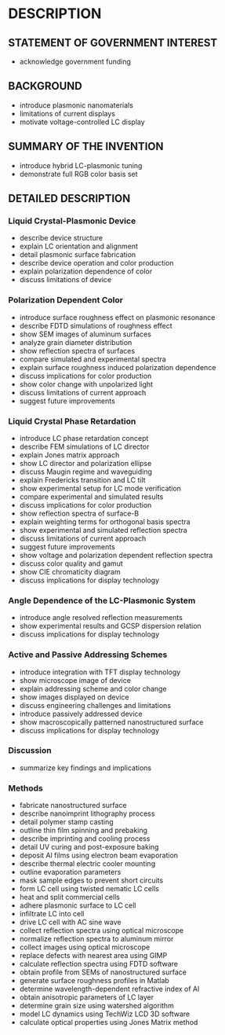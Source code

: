 # DESCRIPTION

## STATEMENT OF GOVERNMENT INTEREST

- acknowledge government funding

## BACKGROUND

- introduce plasmonic nanomaterials
- limitations of current displays
- motivate voltage-controlled LC display

## SUMMARY OF THE INVENTION

- introduce hybrid LC-plasmonic tuning
- demonstrate full RGB color basis set

## DETAILED DESCRIPTION

### Liquid Crystal-Plasmonic Device

- describe device structure
- explain LC orientation and alignment
- detail plasmonic surface fabrication
- describe device operation and color production
- explain polarization dependence of color
- discuss limitations of device

### Polarization Dependent Color

- introduce surface roughness effect on plasmonic resonance
- describe FDTD simulations of roughness effect
- show SEM images of aluminum surfaces
- analyze grain diameter distribution
- show reflection spectra of surfaces
- compare simulated and experimental spectra
- explain surface roughness induced polarization dependence
- discuss implications for color production
- show color change with unpolarized light
- discuss limitations of current approach
- suggest future improvements

### Liquid Crystal Phase Retardation

- introduce LC phase retardation concept
- describe FEM simulations of LC director
- explain Jones matrix approach
- show LC director and polarization ellipse
- discuss Maugin regime and waveguiding
- explain Fredericks transition and LC tilt
- show experimental setup for LC mode verification
- compare experimental and simulated results
- discuss implications for color production
- show reflection spectra of surface-B
- explain weighting terms for orthogonal basis spectra
- show experimental and simulated reflection spectra
- discuss limitations of current approach
- suggest future improvements
- show voltage and polarization dependent reflection spectra
- discuss color quality and gamut
- show CIE chromaticity diagram
- discuss implications for display technology

### Angle Dependence of the LC-Plasmonic System

- introduce angle resolved reflection measurements
- show experimental results and GCSP dispersion relation
- discuss implications for display technology

### Active and Passive Addressing Schemes

- introduce integration with TFT display technology
- show microscope image of device
- explain addressing scheme and color change
- show images displayed on device
- discuss engineering challenges and limitations
- introduce passively addressed device
- show macroscopically patterned nanostructured surface
- discuss implications for display technology

### Discussion

- summarize key findings and implications

### Methods

- fabricate nanostructured surface
- describe nanoimprint lithography process
- detail polymer stamp casting
- outline thin film spinning and prebaking
- describe imprinting and cooling process
- detail UV curing and post-exposure baking
- deposit Al films using electron beam evaporation
- describe thermal electric cooler mounting
- outline evaporation parameters
- mask sample edges to prevent short circuits
- form LC cell using twisted nematic LC cells
- heat and split commercial cells
- adhere plasmonic surface to LC cell
- infiltrate LC into cell
- drive LC cell with AC sine wave
- collect reflection spectra using optical microscope
- normalize reflection spectra to aluminum mirror
- collect images using optical microscope
- replace defects with nearest area using GIMP
- calculate reflection spectra using FDTD software
- obtain profile from SEMs of nanostructured surface
- generate surface roughness profiles in Matlab
- determine wavelength-dependent refractive index of Al
- obtain anisotropic parameters of LC layer
- determine grain size using watershed algorithm
- model LC dynamics using TechWiz LCD 3D software
- calculate optical properties using Jones Matrix method

